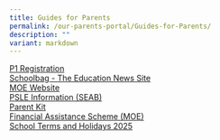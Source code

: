 ```yaml
---
title: Guides for Parents
permalink: /our-parents-portal/Guides-for-Parents/
description: ""
variant: markdown
---
```

[P1 Registration](https://www.moe.gov.sg/primary/p1-registration)<br>
[Schoolbag - The Education News Site](https://www.schoolbag.edu.sg/)<br>
[MOE Website](https://www.moe.gov.sg/)<br>
[PSLE Information (SEAB)](https://www.seab.gov.sg/home/examinations/psle)<br>
[Parent Kit](https://www.moe.gov.sg/parentkit)<br>
[Financial Assistance Scheme (MOE)](https://www.moe.gov.sg/financial-matters/financial-assistance)<br>
[School Terms and Holidays 2025](https://www.moe.gov.sg/news/press-releases/20240812-school-terms-and-holidays-for-2025)